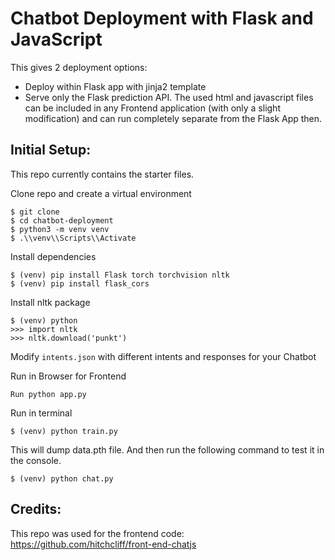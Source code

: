 # Chatbot Deployment with Flask and JavaScript


This gives 2 deployment options:
- Deploy within Flask app with jinja2 template
- Serve only the Flask prediction API. The used html and javascript files can be included in any Frontend application (with only a slight modification) and can run completely separate from the Flask App then.

## Initial Setup:
This repo currently contains the starter files.

Clone repo and create a virtual environment
```
$ git clone 
$ cd chatbot-deployment
$ python3 -m venv venv
$ .\\venv\\Scripts\\Activate
```
Install dependencies
```
$ (venv) pip install Flask torch torchvision nltk
$ (venv) pip install flask_cors
```
Install nltk package
```
$ (venv) python
>>> import nltk
>>> nltk.download('punkt')
```
Modify `intents.json` with different intents and responses for your Chatbot

Run in Browser for Frontend
```
Run python app.py
```
Run in terminal
```
$ (venv) python train.py
```
This will dump data.pth file. And then run
the following command to test it in the console.
```
$ (venv) python chat.py
```

## Credits:
This repo was used for the frontend code:
https://github.com/hitchcliff/front-end-chatjs
